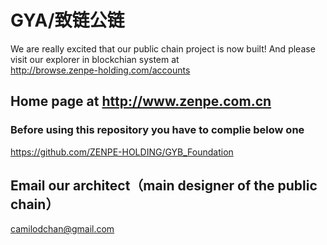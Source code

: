 # GYA/致链公链
We are really excited that our public chain project is now built! 
And please visit our explorer in blockchian system at       
http://browse.zenpe-holding.com/accounts


## Home page at http://www.zenpe.com.cn




### Before using this repository you have to complie below one 
https://github.com/ZENPE-HOLDING/GYB_Foundation 





## Email our architect（main designer of the public chain）
camilodchan@gmail.com
